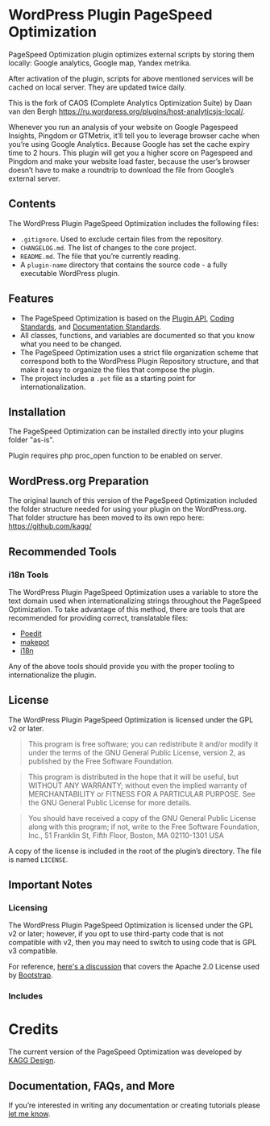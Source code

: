 # WordPress Plugin PageSpeed Optimization

PageSpeed Optimization plugin optimizes external scripts by storing them locally: Google analytics, Google map, Yandex metrika. 

After activation of the plugin, scripts for above mentioned services will be cached on local server. They are updated twice daily.

This is the fork of CAOS (Complete Analytics Optimization Suite) by Daan van den Bergh https://ru.wordpress.org/plugins/host-analyticsjs-local/. 

Whenever you run an analysis of your website on Google Pagespeed Insights, Pingdom or GTMetrix, it’ll tell you to leverage browser cache when you’re using Google Analytics. Because Google has set the cache expiry time to 2 hours. This plugin will get you a higher score on Pagespeed and Pingdom and make your website load faster, because the user’s browser doesn’t have to make a roundtrip to download the file from Google’s external server.  

## Contents

The WordPress Plugin PageSpeed Optimization includes the following files:

* `.gitignore`. Used to exclude certain files from the repository.
* `CHANGELOG.md`. The list of changes to the core project.
* `README.md`. The file that you’re currently reading.
* A `plugin-name` directory that contains the source code - a fully executable WordPress plugin.

## Features

* The PageSpeed Optimization is based on the [Plugin API](http://codex.wordpress.org/Plugin_API), [Coding Standards](http://codex.wordpress.org/WordPress_Coding_Standards), and [Documentation Standards](https://make.wordpress.org/core/handbook/best-practices/inline-documentation-standards/php/).
* All classes, functions, and variables are documented so that you know what you need to be changed.
* The PageSpeed Optimization uses a strict file organization scheme that correspond both to the WordPress Plugin Repository structure, and that make it easy to organize the files that compose the plugin.
* The project includes a `.pot` file as a starting point for internationalization.

## Installation

The PageSpeed Optimization can be installed directly into your plugins folder "as-is".

Plugin requires php proc_open function to be enabled on server.

## WordPress.org Preparation

The original launch of this version of the PageSpeed Optimization included the folder structure needed for using your plugin on the WordPress.org. That folder structure has been moved to its own repo here: https://github.com/kagg/

## Recommended Tools

### i18n Tools

The WordPress Plugin PageSpeed Optimization uses a variable to store the text domain used when internationalizing strings throughout the PageSpeed Optimization. To take advantage of this method, there are tools that are recommended for providing correct, translatable files:

* [Poedit](https://poedit.net/)
* [makepot](http://i18n.svn.wordpress.org/tools/trunk/)
* [i18n](https://github.com/grappler/i18n)

Any of the above tools should provide you with the proper tooling to internationalize the plugin.

## License

The WordPress Plugin PageSpeed Optimization is licensed under the GPL v2 or later.

> This program is free software; you can redistribute it and/or modify it under the terms of the GNU General Public License, version 2, as published by the Free Software Foundation.

> This program is distributed in the hope that it will be useful, but WITHOUT ANY WARRANTY; without even the implied warranty of MERCHANTABILITY or FITNESS FOR A PARTICULAR PURPOSE. See the GNU General Public License for more details.

> You should have received a copy of the GNU General Public License along with this program; if not, write to the Free Software Foundation, Inc., 51 Franklin St, Fifth Floor, Boston, MA 02110-1301 USA

A copy of the license is included in the root of the plugin’s directory. The file is named `LICENSE`.

## Important Notes

### Licensing

The WordPress Plugin PageSpeed Optimization is licensed under the GPL v2 or later; however, if you opt to use third-party code that is not compatible with v2, then you may need to switch to using code that is GPL v3 compatible.

For reference, [here's a discussion](https://make.wordpress.org/themes/2013/03/04/licensing-note-apache-and-gpl/) that covers the Apache 2.0 License used by [Bootstrap](http://getbootstrap.com/2.3.2/).

### Includes

# Credits

The current version of the PageSpeed Optimization was developed by [KAGG Design](https://kagg.eu/en/).

## Documentation, FAQs, and More

If you’re interested in writing any documentation or creating tutorials please [let me know](https://kagg.eu/en/).

